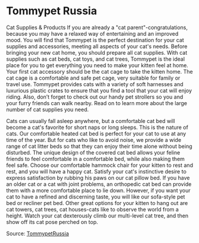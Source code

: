 # Tommypet Russia

Cat Supplies & Products
If you are already a "cat parent"-congratulations, because you may have a relaxed way of entertaining and an improved mood. You will find that Tommypet is the perfect destination for your cat supplies and accessories, meeting all aspects of your cat's needs. Before bringing your new cat home, you should prepare all cat supplies. With cat supplies such as cat beds, cat toys, and cat trees, Tommypet is the ideal place for you to get everything you need to make your kitten feel at home. Your first cat accessory should be the cat cage to take the kitten home. The cat cage is a comfortable and safe pet cage, very suitable for family or travel use. Tommypet provides cats with a variety of soft harnesses and luxurious plastic crates to ensure that you find a tool that your cat will enjoy riding. Also, don’t forget to check out our handy pet strollers so you and your furry friends can walk nearby. Read on to learn more about the large number of cat supplies you need.

Cats can usually fall asleep anywhere, but a comfortable cat bed will become a cat's favorite for short naps or long sleeps. This is the nature of cats. Our comfortable heated cat bed is perfect for your cat to use at any time of the year. But for cats who like to avoid noise, we provide a wide range of cat litter beds so that they can enjoy their time alone without being disturbed. The unique design of the covered cat bed allows your feline friends to feel comfortable in a comfortable bed, while also making them feel safe. Choose our comfortable hammock chair for your kitten to rest and rest, and you will have a happy cat. Satisfy your cat's instinctive desire to express satisfaction by rubbing his paws on our cat pillow bed. If you have an older cat or a cat with joint problems, an orthopedic cat bed can provide them with a more comfortable place to lie down. However, if you want your cat to have a refined and discerning taste, you will like our sofa-style pet bed or recliner pet bed. Other great options for your kitten to hang out are cat towers, cat trees, cat houses-cats like to observe the world from a height. Watch your cat dexterously climb our multi-level cat tree, and then show off its cat pose perched on top.

Source: [TommypetRussia](https://www.tommypetrussia.com/)
